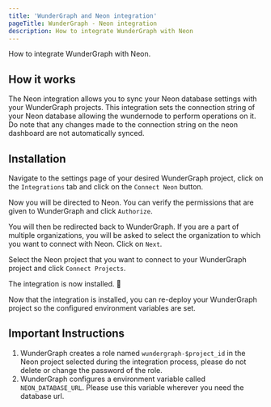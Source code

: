 ```yaml
---
title: 'WunderGraph and Neon integration'
pageTitle: WunderGraph - Neon integration
description: How to integrate WunderGraph with Neon
---
```


How to integrate WunderGraph with Neon.

## How it works

The Neon integration allows you to sync your Neon database settings with your WunderGraph projects.
This integration sets the connection string of your Neon database allowing the wundernode to perform operations on it. Do note that any changes made to the connection string on the neon dashboard are not automatically synced.

## Installation

Navigate to the settings page of your desired WunderGraph project, click on the `Integrations` tab and click on the `Connect Neon` button.

Now you will be directed to Neon. You can verify the permissions that are given to WunderGraph and click `Authorize`.

You will then be redirected back to WunderGraph. If you are a part of multiple organizations, you will be asked to select the organization to which you want to connect with Neon. Click on `Next`.

Select the Neon project that you want to connect to your WunderGraph project and click `Connect Projects`.

The integration is now installed. 🥳

Now that the integration is installed, you can re-deploy your WunderGraph project so the configured environment variables are set.

## Important Instructions

1. WunderGraph creates a role named `wundergraph-$project_id` in the Neon project selected during the integration process, please do not delete or change the password of the role.
2. WunderGraph configures a environment variable called `NEON_DATABASE_URL`. Please use this variable wherever you need the database url.
